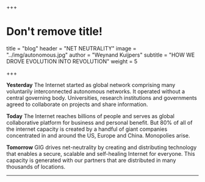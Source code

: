 +++
# Don't remove title!
title = "blog"
header = "NET NEUTRALITY"
image = "../img/autonomous.jpg"
author = "Weynand Kuijpers"
subtitle = "HOW WE DROVE EVOLUTION INTO REVOLUTION"
weight = 5

+++

**Yesterday**
The Internet started as global network comprising many voluntarily interconnected autonomous networks. It operated without a central governing body. Universities, research institutions and governments agreed to collaborate on projects and share information.

**Today**
The Internet reaches billions of people and serves as global collaborative platform for business and personal benefit. But 80% of all of the internet capacity is created by a handful of giant companies concentrated in and around the US, Europe and China. Monopolies arise.

**Tomorrow**
GIG drives net-neutrality by creating and distributing technology that enables a secure, scalable and self-healing Internet for everyone. This capacity is generated with our partners that are distributed in many thousands of locations.


***
